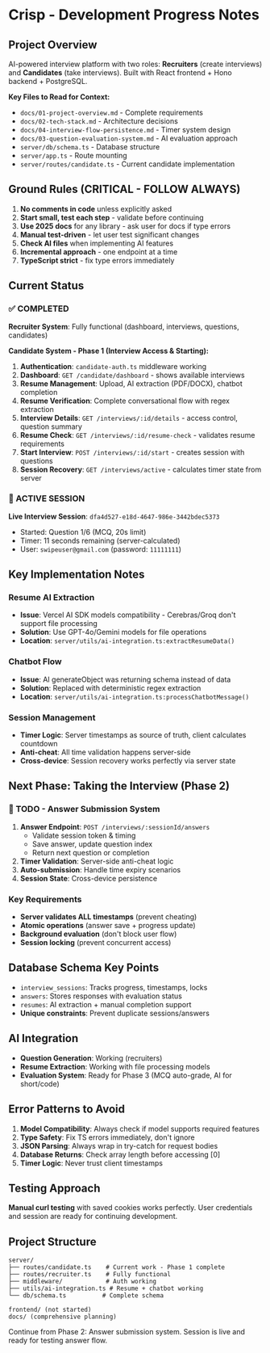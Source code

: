 # Crisp - Development Progress Notes

## Project Overview
AI-powered interview platform with two roles: **Recruiters** (create interviews) and **Candidates** (take interviews). Built with React frontend + Hono backend + PostgreSQL.

**Key Files to Read for Context:**
- `docs/01-project-overview.md` - Complete requirements
- `docs/02-tech-stack.md` - Architecture decisions
- `docs/04-interview-flow-persistence.md` - Timer system design
- `docs/03-question-evaluation-system.md` - AI evaluation approach
- `server/db/schema.ts` - Database structure
- `server/app.ts` - Route mounting
- `server/routes/candidate.ts` - Current candidate implementation

## Ground Rules (CRITICAL - FOLLOW ALWAYS)
1. **No comments in code** unless explicitly asked
2. **Start small, test each step** - validate before continuing
3. **Use 2025 docs** for any library - ask user for docs if type errors
4. **Manual test-driven** - let user test significant changes
5. **Check AI files** when implementing AI features
6. **Incremental approach** - one endpoint at a time
7. **TypeScript strict** - fix type errors immediately

## Current Status

### ✅ COMPLETED
**Recruiter System**: Fully functional (dashboard, interviews, questions, candidates)

**Candidate System - Phase 1 (Interview Access & Starting):**
1. **Authentication**: `candidate-auth.ts` middleware working
2. **Dashboard**: `GET /candidate/dashboard` - shows available interviews
3. **Resume Management**: Upload, AI extraction (PDF/DOCX), chatbot completion
4. **Resume Verification**: Complete conversational flow with regex extraction
5. **Interview Details**: `GET /interviews/:id/details` - access control, question summary
6. **Resume Check**: `GET /interviews/:id/resume-check` - validates resume requirements
7. **Start Interview**: `POST /interviews/:id/start` - creates session with questions
8. **Session Recovery**: `GET /interviews/active` - calculates timer state from server

### 🎯 ACTIVE SESSION
**Live Interview Session**: `dfa4d527-e18d-4647-986e-3442bdec5373`
- Started: Question 1/6 (MCQ, 20s limit)
- Timer: 11 seconds remaining (server-calculated)
- User: `swipeuser@gmail.com` (password: `11111111`)

## Key Implementation Notes

### Resume AI Extraction
- **Issue**: Vercel AI SDK models compatibility - Cerebras/Groq don't support file processing
- **Solution**: Use GPT-4o/Gemini models for file operations
- **Location**: `server/utils/ai-integration.ts:extractResumeData()`

### Chatbot Flow
- **Issue**: AI generateObject was returning schema instead of data
- **Solution**: Replaced with deterministic regex extraction
- **Location**: `server/utils/ai-integration.ts:processChatbotMessage()`

### Session Management
- **Timer Logic**: Server timestamps as source of truth, client calculates countdown
- **Anti-cheat**: All time validation happens server-side
- **Cross-device**: Session recovery works perfectly via server state

## Next Phase: Taking the Interview (Phase 2)

### 🔄 TODO - Answer Submission System
1. **Answer Endpoint**: `POST /interviews/:sessionId/answers`
   - Validate session token & timing
   - Save answer, update question index
   - Return next question or completion
2. **Timer Validation**: Server-side anti-cheat logic
3. **Auto-submission**: Handle time expiry scenarios
4. **Session State**: Cross-device persistence

### Key Requirements
- **Server validates ALL timestamps** (prevent cheating)
- **Atomic operations** (answer save + progress update)
- **Background evaluation** (don't block user flow)
- **Session locking** (prevent concurrent access)

## Database Schema Key Points
- `interview_sessions`: Tracks progress, timestamps, locks
- `answers`: Stores responses with evaluation status
- `resumes`: AI extraction + manual completion support
- **Unique constraints**: Prevent duplicate sessions/answers

## AI Integration
- **Question Generation**: Working (recruiters)
- **Resume Extraction**: Working with file processing models
- **Evaluation System**: Ready for Phase 3 (MCQ auto-grade, AI for short/code)

## Error Patterns to Avoid
1. **Model Compatibility**: Always check if model supports required features
2. **Type Safety**: Fix TS errors immediately, don't ignore
3. **JSON Parsing**: Always wrap in try-catch for request bodies
4. **Database Returns**: Check array length before accessing [0]
5. **Timer Logic**: Never trust client timestamps

## Testing Approach
**Manual curl testing** with saved cookies works perfectly. User credentials and session are ready for continuing development.

## Project Structure
```
server/
├── routes/candidate.ts    # Current work - Phase 1 complete
├── routes/recruiter.ts    # Fully functional
├── middleware/            # Auth working
├── utils/ai-integration.ts # Resume + chatbot working
└── db/schema.ts          # Complete schema

frontend/ (not started)
docs/ (comprehensive planning)
```

Continue from Phase 2: Answer submission system. Session is live and ready for testing answer flow.